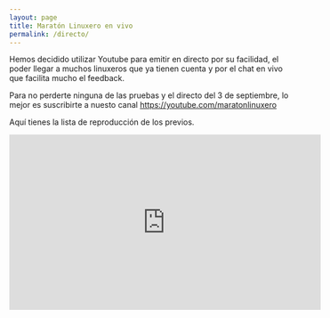 ```yaml
---
layout: page
title: Maratón Linuxero en vivo
permalink: /directo/
---
```


Hemos decidido utilizar Youtube para emitir en directo por su facilidad, el poder llegar a muchos linuxeros que ya tienen cuenta y por el chat en vivo que facilita mucho el feedback.

Para no perderte ninguna de las pruebas y el directo del 3 de septiembre, lo mejor es suscribirte a nuesto canal <https://youtube.com/maratonlinuxero>

Aquí tienes la lista de reproducción de los previos.
<iframe width="560" height="315" src="https://www.youtube.com/embed/videoseries?list=PLz7ZCufmrnKJCLvFetPvz2mdiBy4vSmKf" frameborder="0" allowfullscreen></iframe>
